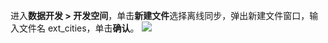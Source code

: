 进入**数据开发 > 开发空间**，单击**新建文件**选择离线同步，弹出新建文件窗口，输入文件名 ext_cities，单击**确认**。
![](https://qcloudimg.tencent-cloud.cn/raw/5f5c86355d1fc0d4c108987f91d16321.png)
